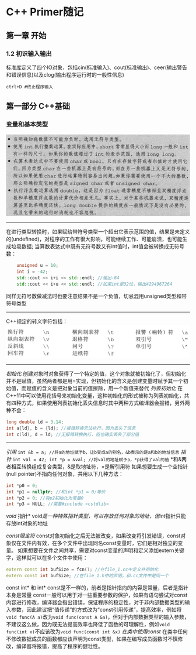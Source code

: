 # C++ Primer随记

## 第一章 开始

### 1.2 初识输入输出

标准库定义了四个IO对象，包括cin(标准输入)、cout(标准输出)、ceer(输出警告和错误信息)以及clog(输出程序运行时的一般性信息)

`ctrl+D #终止程序输入`

## 第一部分 C++基础

### 变量和基本类型

![](2023-09-08-21-57-31.png)

---
在进行类型转换时，如果赋给带符号类型一个超出它表示范围的值，结果是未定义的(undefined)，对程序的工作有很大影响，可能继续工作、可能崩溃，也可能生成垃圾数据;
当算数表达式中既有无符号数又有int值时，int值会被转换成无符号数：
``` cpp
    unsigned u = 10;
    int i = -42;
    std::cout << i+i << std::endl; //输出-84
    std::cout << i+u << std::endl; //如果int是32位，输出4294967264
```
同样无符号数做减法时也要注意结果不是一个负值，切忌混用unsigned类型和带符号类型

---
C++规定的转义字符包括：
![](2023-09-08-22-57-04.png)

---
*初始化*
创建对象时对象获得了一个特定的值，这个对象就被初始化了，但初始化并不是赋值，虽然两者都是用=实现，但初始化的含义是创建变量时赋予其一个初始值，而赋值的含义是把对象当前的值擦除，用一个新值来替代
*列表初始化*
在C++11中可以使用花括号来初始化变量，这种初始化的形式被称为列表初始化，共有四种方式，如果使用列表初始化丢失信息时其中两种方式编译器会报错，另外两种不会：
```cpp
long double ld = 3.14;
int a{ld}, b = {ld}; //报错转换无法执行，因为丢失了信息
int c(ld), d = ld; //无报错转换执行，但也确实丢失了部分值
```
---
*引用*
`int &b = a; //将a的地址赋予b，让b变成a的别名，&b表示的是a和b的地址信息`
*指针*
`int val = 42; int *p = &val; //将val的地址赋予p，*p获得了val的值`
*和&两者相互转换组成复合类型，&是取地址符，×是解引用符
如果想要生成一个空指针(null pointer)不指向任何对象，共用以下几种方法：
```C++
int *p0 = 0;
int *p1 = nullptr; //和int *p1 = 0;等价
int *p2 = 0; //将p2初始化为常量0
int *p3 = NULL; //需要#include <cstdlib>
```
*void* 指针*
void*是一种特殊指针类型，可以存放任何对象的地址，但int*指针只能存放int对象的地址

*const限定符*
const对象初始化之后无法被改变，如果改变将引发错误，const对象仅在文件内有效，在多个文件中出现同名const变量时，它们是相对独立的变量。
如果想要在文件之间共享，需要对const变量的声明和定义添加extern关键字，这样就可以在多个文件中使用：
```cpp
extern const int bufSize = fcn(); //在file_1.cc中定义并初始化
extern const int bufSize; //在file_1.h中的声明，和.cc文件中是同一个
```
const int* 和 int* const是不一样的，前者是指针指向的内容是常量，后者是指针本身是常量
const一般可以用于对一些重要参数的保护，如果有语句尝试对const内容进行修改，编译器会指出错误，保证程序的稳定性，对于非内部数据类型的输入参数，因此建议把“值传递”的方式改为“const引用传递”，提高效率，例如将`void func(A a)`改为`void func(const A &a)`，但对于内部数据类型的输入参数，不建议这么做，因为既无法提高效率也降低了函数的可理解性，例如`void func(int x)`不应该改为`void func(const int &x)`
*在类中使用const*
在类中任何不修改数据成员的函数都应该声明为const类型，如果在编写成员函数时不慎修改，编译器将报错，提高了程序的健壮性。









